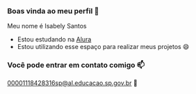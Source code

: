 ### Boas vinda ao meu perfil 🌆

Meu nome é Isabely Santos 

- Estou estudando na [Alura](https://www.alura.com.br)
- Estou utilizando esse espaço para realizar meus projetos 😄

### Você pode entrar em contato comigo 📫

00001118428316sp@al.educacao.sp.gov.br
💙
